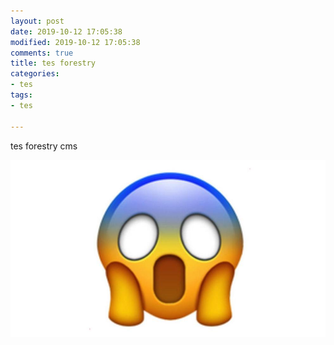 ```yaml
---
layout: post
date: 2019-10-12 17:05:38
modified: 2019-10-12 17:05:38
comments: true
title: tes forestry
categories:
- tes
tags:
- tes

---
```

tes forestry cms

![](/uploads/emoji-004-indra-cahya.jpg)